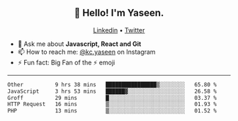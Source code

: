 <h2 align="center">👋 Hello! I'm Yaseen.</h2>
<p align="center">
  <a href="https://www.linkedin.com/in/yaseenkc/">Linkedin</a> •
  <a href="https://twitter.com/yaseeenkc">Twitter</a>
</p>


<!--- 🔭 I’m currently working at []() as an  -->
- 💬 Ask me about **Javascript, React and Git**
- 📫 How to reach me: [@kc.yaseen](https://instagram.com/kc.yaseen) on Instagram
- ⚡ Fun fact: Big Fan of the :zap: emoji

-------

<!--START_SECTION:waka-->

```txt
Other          9 hrs 38 mins   ████████████████▒░░░░░░░░   65.80 %
JavaScript     3 hrs 53 mins   ██████▓░░░░░░░░░░░░░░░░░░   26.58 %
Groff          29 mins         █░░░░░░░░░░░░░░░░░░░░░░░░   03.37 %
HTTP Request   16 mins         ▒░░░░░░░░░░░░░░░░░░░░░░░░   01.93 %
PHP            13 mins         ▒░░░░░░░░░░░░░░░░░░░░░░░░   01.52 %
```

<!--END_SECTION:waka-->
